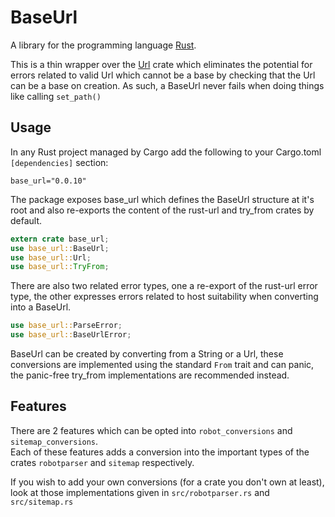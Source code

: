 # BaseUrl

A library for the programming language [Rust](https://www.rust-lang.org).

This is a thin wrapper over the [Url](https://crates.io/crates/url) crate which eliminates the potential
for errors related to valid Url which cannot be a base by checking that the Url can be a base on 
creation. As such, a BaseUrl never fails when doing things like calling ```set_path()```

## Usage

In any Rust project managed by Cargo add the following to your Cargo.toml ```[dependencies]``` section:
```
base_url="0.0.10"
```
The package exposes base_url which defines the BaseUrl structure at it's root and also re-exports the 
content of the rust-url and try_from crates by default.
```rust
extern crate base_url;
use base_url::BaseUrl;
use base_url::Url;
use base_url::TryFrom;
```
There are also two related error types, one a re-export of the rust-url error type, the other expresses
errors related to host suitability when converting into a BaseUrl.
```rust
use base_url::ParseError;
use base_url::BaseUrlError;
```

BaseUrl can be created by converting from a String or a Url, these conversions are implemented using
the standard ```From``` trait and can panic, the panic-free try_from implementations are recommended 
instead.

## Features

There are 2 features which can be opted into ```robot_conversions``` and ```sitemap_conversions```.  
Each of these features adds a conversion into the important types of the crates ```robotparser``` and 
```sitemap``` respectively.

If you wish to add your own conversions (for a crate you don't own at least), look at those 
implementations given in ```src/robotparser.rs``` and ```src/sitemap.rs```
